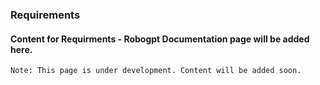### Requirements 

#### Content for Requirments - Robogpt Documentation page will be added here.

``` Note: This page is under development. Content will be added soon. ```